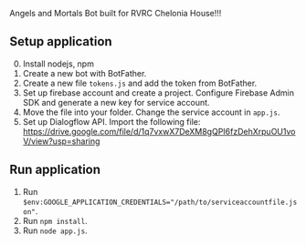 Angels and Mortals Bot built for RVRC Chelonia House!!!

## Setup application

0. Install nodejs, npm
1. Create a new bot with BotFather.
2. Create a new file ```tokens.js``` and add the token from BotFather.
3. Set up firebase account and create a project. Configure Firebase Admin SDK and generate a new key for service account.
4. Move the file into your folder. Change the service account in ```app.js```.
5. Set up Dialogflow API. Import the following file: https://drive.google.com/file/d/1q7vxwX7DeXM8gQPI6fzDehXrpuOU1voV/view?usp=sharing

## Run application
1. Run ```$env:GOOGLE_APPLICATION_CREDENTIALS="/path/to/serviceaccountfile.json"```.
2. Run ```npm install```.
3. Run ```node app.js```.
